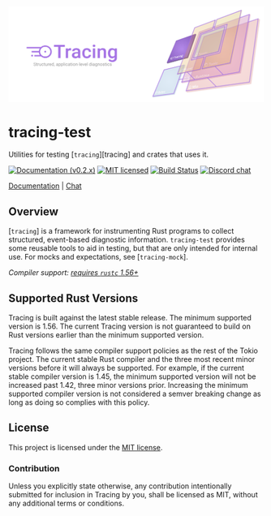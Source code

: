 ![Tracing — Structured, application-level diagnostics][splash]

[splash]: https://raw.githubusercontent.com/tokio-rs/tracing/main/assets/splash.svg

# tracing-test

Utilities for testing [`tracing`][tracing] and crates that uses it.

[![Documentation (v0.2.x)][docs-v0.2.x-badge]][docs-v0.2.x-url]
[![MIT licensed][mit-badge]][mit-url]
[![Build Status][actions-badge]][actions-url]
[![Discord chat][discord-badge]][discord-url]

[Documentation][docs-v0.2.x-url] | [Chat][discord-url]

[docs-v0.2.x-badge]: https://img.shields.io/badge/docs-v0.2.x-blue
[docs-v0.2.x-url]: https://tracing-rs.netlify.com/tracing_mock
[mit-badge]: https://img.shields.io/badge/license-MIT-blue.svg
[mit-url]: https://github.com/tokio-rs/tracing/blog/main/tracing-test/LICENSE
[actions-badge]: https://github.com/tokio-rs/tracing/workflows/CI/badge.svg
[actions-url]:https://github.com/tokio-rs/tracing/actions?query=workflow%3ACI
[discord-badge]: https://img.shields.io/discord/500028886025895936?logo=discord&label=discord&logoColor=white
[discord-url]: https://discord.gg/EeF3cQw

## Overview

[`tracing`] is a framework for instrumenting Rust programs to collect
structured, event-based diagnostic information. `tracing-test` provides
some reusable tools to aid in testing, but that are only intended for
internal use. For mocks and expectations, see [`tracing-mock`].

*Compiler support: [requires `rustc` 1.56+][msrv]*

[msrv]: #supported-rust-versions

## Supported Rust Versions

Tracing is built against the latest stable release. The minimum supported
version is 1.56. The current Tracing version is not guaranteed to build on Rust
versions earlier than the minimum supported version.

Tracing follows the same compiler support policies as the rest of the Tokio
project. The current stable Rust compiler and the three most recent minor
versions before it will always be supported. For example, if the current stable
compiler version is 1.45, the minimum supported version will not be increased
past 1.42, three minor versions prior. Increasing the minimum supported compiler
version is not considered a semver breaking change as long as doing so complies
with this policy.

## License

This project is licensed under the [MIT license][mit-url].

### Contribution

Unless you explicitly state otherwise, any contribution intentionally submitted
for inclusion in Tracing by you, shall be licensed as MIT, without any additional
terms or conditions.
